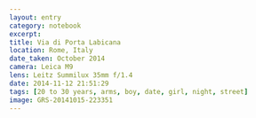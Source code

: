 ```yaml
--- 
layout: entry
category: notebook
excerpt:
title: Via di Porta Labicana
location: Rome, Italy
date_taken: October 2014
camera: Leica M9
lens: Leitz Summilux 35mm f/1.4
date: 2014-11-12 21:51:29
tags: [20 to 30 years, arms, boy, date, girl, night, street]
image: GRS-20141015-223351
---
```

